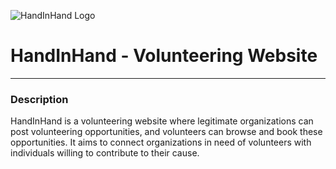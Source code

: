 ![HandInHand Logo](https://github.com/yarasrepo/HandInHand/raw/auth/images/logo2.png)

# HandInHand - Volunteering Website
---

### Description

HandInHand is a volunteering website where legitimate organizations can post volunteering opportunities, and volunteers can browse and book these opportunities. It aims to connect organizations in need of volunteers with individuals willing to contribute to their cause.



